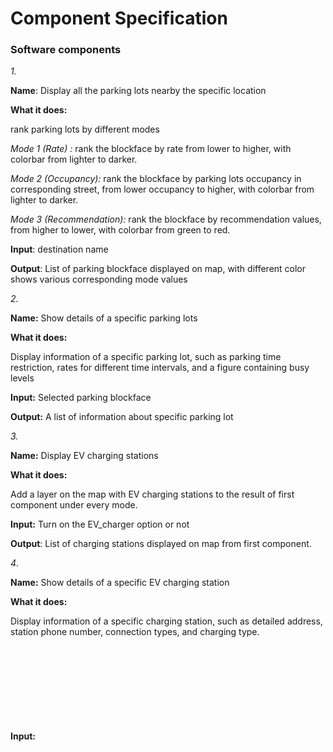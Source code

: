 # Component Specification

### Software components

*1.*

**Name**: Display all the parking lots nearby the specific location

**What it does:** 

rank parking lots by different modes

*Mode 1 (Rate) :* rank the blockface by rate from lower to higher, with colorbar from lighter to darker.

*Mode 2 (Occupancy):* rank the blockface by parking lots occupancy in corresponding street, from lower occupancy to higher, with colorbar from lighter to darker.

*Mode 3 (Recommendation):* rank the blockface by recommendation values, from higher to lower, with colorbar from green to red.

**Input**:  <String> destination name

**Output**: List of <Object> parking blockface displayed on map, with different color shows various corresponding mode values



*2*.

**Name:** Show details of a specific parking lots

**What it does:** 

Display information of a specific parking lot, such as parking time restriction, rates for different time intervals, and a figure containing busy levels

**Input:** <Object> Selected parking blockface

**Output:** <list of string> A list of information about specific parking lot



*3.*

**Name:** Display EV charging stations

**What it does:** 

Add a layer on the map with EV charging stations to the result of first component under every mode.

**Input:** <boolean> Turn on the EV_charger option or not

**Output**: List of <Object> charging stations displayed on map from first component.



*4*.

**Name:** Show details of a specific EV charging station

**What it does:** 

Display information of a specific charging station, such as detailed address, station phone number, connection types, and charging type.

**Input:** <Object> Selected charging station

**Output:** <list of string> A list of information about specific charging station



### Interactions to accomplish use cases

At very first, we need input about specific location that user wants to park. 

Then, the first use case works, which outputs a list of available parking areas, displayed on the map.

Users then inputs specific parking lot that she/he prefers, the second use case applies under such circumstance, which outputs details about that parking lot.

Optionally, users are free to input extraordinary information, ie. whether she/he needs charging station. With a boolean input about whether the charging station is needed or not, third use case works, which maks all the charging stations on the previous map, also, users can also check the details of specific charging station info through fourth user case by clicking one specific charging station.

### Preliminary plan

1. Prototypes of interactive map product
2. EV changer stations data cleansing
3. Annual parking study data linked to GIS information datasets (Blockface/ Seattle Streets)
4. Build a model to rank the parking blockface within a certain range
5. Interactive interface based on web
6. GIS layers display on interactive map using `folium` package